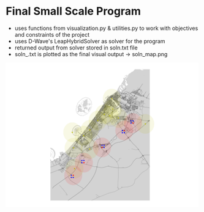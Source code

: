 #   Final Small Scale Program

- uses functions from visualization.py & utilities.py to
work with objectives and constraints of the project
- uses D-Wave's LeapHybridSolver as solver for the program
- returned output from solver stored in soln.txt file
- soln_.txt is plotted as the final visual output -> soln_map.png

![soln](soln_map.png)
